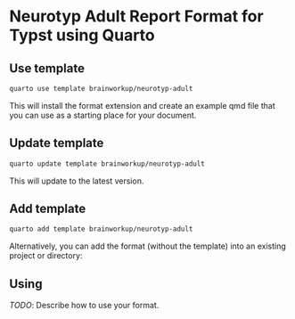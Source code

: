 # Neurotyp Adult Report Format for Typst using Quarto

## Use template

```bash
quarto use template brainworkup/neurotyp-adult
```

This will install the format extension and create an example qmd file that you
can use as a starting place for your document.

## Update template

```bash
quarto update template brainworkup/neurotyp-adult
```

This will update to the latest version.

## Add template

```bash
quarto add template brainworkup/neurotyp-adult
```

Alternatively, you can add the format (without the template) into an existing project or directory:


## Using

_TODO_: Describe how to use your format.
